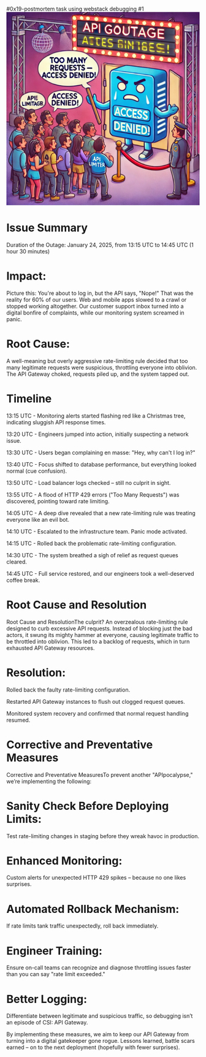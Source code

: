 #0x19-postmortem task using webstack debugging #1
![Technical Issue Resolution](./0x19-postmortem/API_outage_image.jpg.webp)

# Issue Summary
Duration of the Outage: January 24, 2025, from 13:15 UTC to 14:45 UTC (1 hour 30 minutes)

# Impact:
Picture this: You're about to log in, but the API says, "Nope!" That was the reality for 60% of our users. Web and mobile apps slowed to a crawl or stopped working altogether. Our customer support inbox turned into a digital bonfire of complaints, while our monitoring system screamed in panic.

# Root Cause:
A well-meaning but overly aggressive rate-limiting rule decided that too many legitimate requests were suspicious, throttling everyone into oblivion. The API Gateway choked, requests piled up, and the system tapped out.

# Timeline

13:15 UTC - Monitoring alerts started flashing red like a Christmas tree, indicating sluggish API response times.

13:20 UTC - Engineers jumped into action, initially suspecting a network issue.

13:30 UTC - Users began complaining en masse: "Hey, why can't I log in?"

13:40 UTC - Focus shifted to database performance, but everything looked normal (cue confusion).

13:50 UTC - Load balancer logs checked – still no culprit in sight.

13:55 UTC - A flood of HTTP 429 errors ("Too Many Requests") was discovered, pointing toward rate limiting.

14:05 UTC - A deep dive revealed that a new rate-limiting rule was treating everyone like an evil bot.

14:10 UTC - Escalated to the infrastructure team. Panic mode activated.

14:15 UTC - Rolled back the problematic rate-limiting configuration.

14:30 UTC - The system breathed a sigh of relief as request queues cleared.

14:45 UTC - Full service restored, and our engineers took a well-deserved coffee break.

# Root Cause and Resolution

Root Cause and ResolutionThe culprit? An overzealous rate-limiting rule designed to curb excessive API requests. Instead of blocking just the bad actors, it swung its mighty hammer at everyone, causing legitimate traffic to be throttled into oblivion. This led to a backlog of requests, which in turn exhausted API Gateway resources.

# Resolution:

Rolled back the faulty rate-limiting configuration.

Restarted API Gateway instances to flush out clogged request queues.

Monitored system recovery and confirmed that normal request handling resumed.

# Corrective and Preventative Measures

Corrective and Preventative MeasuresTo prevent another "APIpocalypse," we’re implementing the following:

# Sanity Check Before Deploying Limits: 
Test rate-limiting changes in staging before they wreak havoc in production.

# Enhanced Monitoring: 
Custom alerts for unexpected HTTP 429 spikes – because no one likes surprises.

# Automated Rollback Mechanism: 
If rate limits tank traffic unexpectedly, roll back immediately.

# Engineer Training: 
Ensure on-call teams can recognize and diagnose throttling issues faster than you can say "rate limit exceeded."

# Better Logging: 
Differentiate between legitimate and suspicious traffic, so debugging isn’t an episode of CSI: API Gateway.

By implementing these measures, we aim to keep our API Gateway from turning into a digital gatekeeper gone rogue. Lessons learned, battle scars earned – on to the next deployment (hopefully with fewer surprises).

